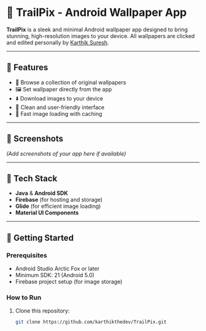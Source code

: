 # 📱 TrailPix - Android Wallpaper App

**TrailPix** is a sleek and minimal Android wallpaper app designed to bring stunning, high-resolution images to your device. All wallpapers are clicked and edited personally by [Karthik Suresh](https://github.com/karthikthedev).

---

## 🌟 Features

- 🎨 Browse a collection of original wallpapers
- 🖼️ Set wallpaper directly from the app
- ⬇️ Download images to your device
- 🧭 Clean and user-friendly interface
- 🚀 Fast image loading with caching

---

## 📸 Screenshots

*(Add screenshots of your app here if available)*

---

## 🔧 Tech Stack

- **Java** & **Android SDK**
- **Firebase** (for hosting and storage)
- **Glide** (for efficient image loading)
- **Material UI Components**

---

## 🚀 Getting Started

### Prerequisites

- Android Studio Arctic Fox or later
- Minimum SDK: 21 (Android 5.0)
- Firebase project setup (for image storage)

### How to Run

1. Clone this repository:
   ```bash
   git clone https://github.com/karthikthedev/TrailPix.git
